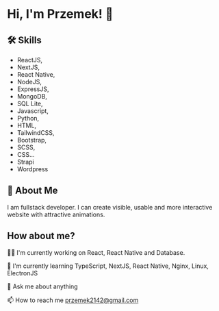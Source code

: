 
# Hi, I'm Przemek! 👋

## 🛠 Skills
  - ReactJS,
  - NextJS,
  - React Native,
  - NodeJS,
  - ExpressJS,
  - MongoDB,
  - SQL Lite,
  - Javascript,
  - Python,
  - HTML,
  - TailwindCSS,
  - Bootstrap,
  - SCSS,
  - CSS...
  - Strapi
  - Wordpress

## 🚀 About Me
I am fullstack developer. I can create visible, usable and more interactive website with attractive animations.

## How about me?
👩‍💻 I'm currently working on React, React Native and Database.

🧠 I'm currently learning TypeScript, NextJS, React Native, Nginx, Linux, ElectronJS

💬 Ask me about anything

📫 How to reach me przemek2142@gmail.com

